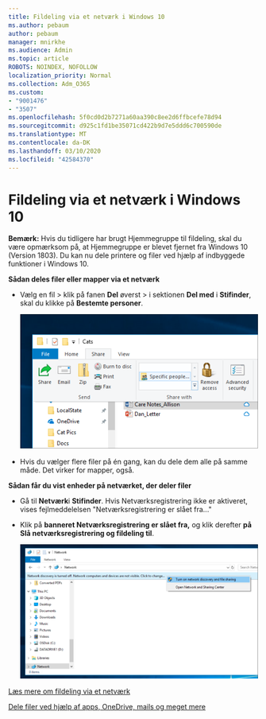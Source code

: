 ```yaml
---
title: Fildeling via et netværk i Windows 10
ms.author: pebaum
author: pebaum
manager: mnirkhe
ms.audience: Admin
ms.topic: article
ROBOTS: NOINDEX, NOFOLLOW
localization_priority: Normal
ms.collection: Adm_O365
ms.custom:
- "9001476"
- "3507"
ms.openlocfilehash: 5f0cd0d2b7271a60aa390c8ee2d6ffbcefe78d94
ms.sourcegitcommit: d925c1fd1be35071cd422b9d7e5ddd6c700590de
ms.translationtype: MT
ms.contentlocale: da-DK
ms.lasthandoff: 03/10/2020
ms.locfileid: "42584370"
---
```

# <a name="file-sharing-over-a-network-in-windows-10"></a>Fildeling via et netværk i Windows 10

**Bemærk:** Hvis du tidligere har brugt Hjemmegruppe til fildeling, skal du være opmærksom på, at Hjemmegruppe er blevet fjernet fra Windows 10 (Version 1803). Du kan nu dele printere og filer ved hjælp af indbyggede funktioner i Windows 10.

**Sådan deles filer eller mapper via et netværk**

- Vælg en fil > klik på fanen **Del** øverst > i sektionen **Del med** i **Stifinder**, skal du klikke på **Bestemte personer**.

    ![Dele en fil med bestemte personer.](media/share-with-specific-people.png)
          
- Hvis du vælger flere filer på én gang, kan du dele dem alle på samme måde. Det virker for mapper, også.

**Sådan får du vist enheder på netværket, der deler filer**

- Gå til **Netværk**i **Stifinder**. Hvis Netværksregistrering ikke er aktiveret, vises fejlmeddelelsen "Netværksregistrering er slået fra..."

- Klik på **banneret Netværksregistrering er slået fra,** og klik derefter **på Slå netværksregistrering og fildeling til**.

    ![Slå netværksregistrering og fildeling til.](media/turn-on-network-discovery.png)

[Læs mere om fildeling via et netværk](https://support.microsoft.com/help/4092694/windows-10-file-sharing-over-a-network)

[Dele filer ved hjælp af apps, OneDrive, mails og meget mere](https://support.microsoft.com/help/4027674/windows-10-share-files-in-file-explorer)
